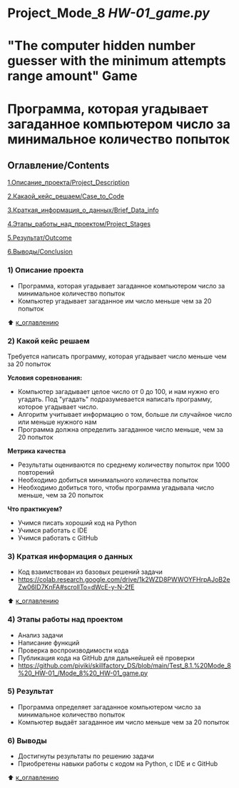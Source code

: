 # Project_Mode_8 _HW-01_game.py_
# "The computer hidden number guesser with the minimum attempts range amount" Game
# Программа, которая угадывает загаданное компьютером число за минимальное количество попыток

## Оглавление/Contents
[1.Описание_проекта/Project_Description](https://github.com/piviki/skillfactory_DS/blob/main/Test_8.1.%20Mode_8%20_HW-01_/README.md#1.Описание_проекта/Project_Description)

[2.Какаой_кейс_решаем/Case_to_Code](https://github.com/piviki/skillfactory_DS/blob/main/Test_8.1.%20Mode_8%20_HW-01_/README.md#2.Какаой_кейс_решаем/Case_to_Code)

[3.Краткая_информация_о_данных/Brief_Data_info](https://github.com/piviki/skillfactory_DS/blob/main/Test_8.1.%20Mode_8%20_HW-01_/README.md#3.Краткая_информация_о_данных/Brief_Data_info)

[4.Этапы_работы_над_проектом/Project_Stages](https://github.com/piviki/skillfactory_DS/blob/main/Test_8.1.%20Mode_8%20_HW-01_/README.md#4.Этапы_работы_над_проектом/Project_Stages)

[5.Результат/Outcome](https://github.com/piviki/skillfactory_DS/blob/main/Test_8.1.%20Mode_8%20_HW-01_/README.md#5.Результат/Outcome)

[6.Выводы/Conclusion](https://github.com/piviki/skillfactory_DS/blob/main/Test_8.1.%20Mode_8%20_HW-01_/README.md#6.Выводы/Conclusion)

### 1) Описание проекта
- Программа, которая угадывает загаданное компьютером число за минимальное количество попыток
- Компьютер угадывает загаданное им число меньше чем за 20 попыток

:arrow_up: [к_оглавлению](https://github.com/piviki/skillfactory_DS/tree/main/Test_8.1.%20Mode_8%20_HW-01_#Оглавление/Contents)

### 2) Какой кейс решаем
Требуется написать программу, которая угадывает число меньше чем за 20 попыток

**Условия соревнования:**
- Компьютер загадывает целое число от 0 до 100, и нам нужно его угадать. Под "угадать" подразумевается написать программу, которое угадывает число.
- Алгоритм учитывает информацию о том, больше ли случайное число или меньше нужного нам
- Программа должна определить загаданное число меньше, чем за 20 попыток

**Метрика качества**
- Результаты оцениваются по среднему количеству попыток при 1000 повторений
- Необходимо добиться минимального количества попыток
- Необходимо добиться того, чтобы программа угадывала число меньше, чем за 20 попыток

**Что практикуем?**
- Учимся писать хороший код на Python
- Учимся работать с IDE
- Учимся работать с GitHub

### 3) Краткая информация о данных
- Код взаимствован из базовых решений задачи
- https://colab.research.google.com/drive/1k2WZD8PWWOYFHrpAJoB2eZw06ID7KnFA#scrollTo=dWcE-y-N-2fE

:arrow_up: [к_оглавлению](https://github.com/piviki/skillfactory_DS/tree/main/Test_8.1.%20Mode_8%20_HW-01_#Оглавление/Contents)

### 4) Этапы работы над проектом
- Анализ задачи
- Написание функций
- Проверка воспроизводимости кода
- Публикация кода на GitHub для дальнейшей её проверки
- https://github.com/piviki/skillfactory_DS/blob/main/Test_8.1.%20Mode_8%20_HW-01_/Mode_8%20_HW-01_game.py

### 5) Результат
- Программа определяет загаданное компьютером число за минимальное количество попыток
- Компьютер выдаёт загаданное им число меньше чем за 20 попыток

### 6) Выводы
- Достигнуты результаты по решению задачи
- Приобретены навыки работы с кодом на Python, с IDE и с GitHub

:arrow_up: [к_оглавлению](https://github.com/piviki/skillfactory_DS/tree/main/Test_8.1.%20Mode_8%20_HW-01_#Оглавление/Contents)